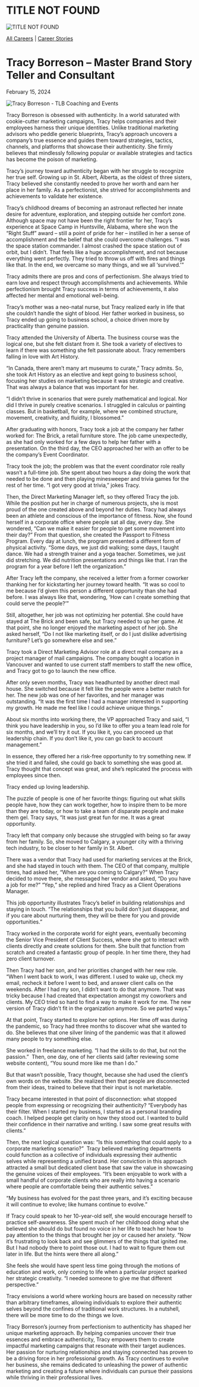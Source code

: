 # TITLE NOT FOUND

![TITLE NOT FOUND](https://madamambition.com/wp-content/uploads/2024/02/66-1-scaled.jpg)

[All Careers](https://madamambition.com/category/career-stories/all-careers/) | [Career Stories](https://madamambition.com/category/career-stories/)

Tracy Borreson – Master Brand Story Teller and Consultant
=========================================================

February 15, 2024

![Tracy Borreson - TLB Coaching and Events](https://madamambition.com/wp-content/uploads/2024/02/66-1-scaled.jpg "Tracy Borreson - TLB Coaching and Events")

Tracy Borreson is obsessed with authenticity. In a world saturated with cookie-cutter marketing campaigns, Tracy helps companies and their employees harness their unique identities. Unlike traditional marketing advisors who peddle generic blueprints, Tracy’s approach uncovers a company’s true essence and guides them toward strategies, tactics, channels, and platforms that showcase their authenticity. She firmly believes that mindlessly following popular or available strategies and tactics has become the poison of marketing.

Tracy’s journey toward authenticity began with her struggle to recognize her true self. Growing up in St. Albert, Alberta, as the oldest of three sisters, Tracy believed she constantly needed to prove her worth and earn her place in her family. As a perfectionist, she strived for accomplishments and achievements to validate her existence.

Tracy’s childhood dreams of becoming an astronaut reflected her innate desire for adventure, exploration, and stepping outside her comfort zone. Although space may not have been the right frontier for her, Tracy’s experience at Space Camp in Huntsville, Alabama, where she won the “Right Stuff” award – still a point of pride for her – instilled in her a sense of accomplishment and the belief that she could overcome challenges. “I was the space station commander. I almost crashed the space station out of orbit, but I didn’t. That feels like a huge accomplishment, and not because everything went perfectly. They tried to throw us off with fires and things like that. In the end, we overcame so many things, and we all ‘survived.'”

Tracy admits there are pros and cons of perfectionism. She always tried to earn love and respect through accomplishments and achievements. While perfectionism brought Tracy success in terms of achievements, it also affected her mental and emotional well-being.

Tracy’s mother was a neo-natal nurse, but Tracy realized early in life that she couldn’t handle the sight of blood. Her father worked in business, so Tracy ended up going to business school, a choice driven more by practicality than genuine passion.

Tracy attended the University of Alberta. The business course was the logical one, but she felt distant from it. She took a variety of electives to learn if there was something she felt passionate about. Tracy remembers falling in love with Art History.

“In Canada, there aren’t many art museums to curate,” Tracy admits. So, she took Art History as an elective and kept going to business school, focusing her studies on marketing because it was strategic and creative. That was always a balance that was important for her.

“I didn’t thrive in scenarios that were purely mathematical and logical. Nor did I thrive in purely creative scenarios. I struggled in calculus or painting classes. But in basketball, for example, where we combined structure, movement, creativity, and fluidity, I blossomed.”

After graduating with honors, Tracy took a job at the company her father worked for: The Brick, a retail furniture store. The job came unexpectedly, as she had only worked for a few days to help her father with a presentation. On the third day, the CEO approached her with an offer to be the company’s Event Coordinator.

Tracy took the job; the problem was that the event coordinator role really wasn’t a full-time job. She spent about two hours a day doing the work that needed to be done and then playing minesweeper and trivia games for the rest of her time. “I got very good at trivia,” jokes Tracy.

Then, the Direct Marketing Manager left, so they offered Tracy the job. While the position put her in charge of numerous projects, she is most proud of the one created above and beyond her duties. Tracy had always been an athlete and conscious of the importance of fitness. Now, she found herself in a corporate office where people sat all day, every day. She wondered, “Can we make it easier for people to get some movement into their day?” From that question, she created the Passport to Fitness Program. Every day at lunch, the program presented a different form of physical activity. “Some days, we just did walking; some days, I taught dance. We had a strength trainer and a yoga teacher. Sometimes, we just did stretching. We did nutrition presentations and things like that. I ran the program for a year before I left the organization.”

After Tracy left the company, she received a letter from a former coworker thanking her for kickstarting her journey toward health. “It was so cool to me because I’d given this person a different opportunity than she had before. I was always like that, wondering, ‘How can I create something that could serve the people?’”

Still, altogether, her job was not optimizing her potential. She could have stayed at The Brick and been safe, but Tracy needed to up her game. At that point, she no longer enjoyed the marketing aspect of her job. She asked herself, “Do I not like marketing itself, or do I just dislike advertising furniture? Let’s go somewhere else and see.”

Tracy took a Direct Marketing Advisor role at a direct mail company as a project manager of mail campaigns. The company bought a location in Vancouver and wanted to use current staff members to staff the new office, and Tracy got to go to launch the new office.

After only seven months, Tracy was headhunted by another direct mail house. She switched because it felt like the people were a better match for her. The new job was one of her favorites, and her manager was outstanding. “It was the first time I had a manager interested in supporting my growth. He made me feel like I could achieve unique things.”

About six months into working there, the VP approached Tracy and said, “I think you have leadership in you, so I’d like to offer you a team lead role for six months, and we’ll try it out. If you like it, you can proceed up that leadership chain. If you don’t like it, you can go back to account management.”

In essence, they offered her a risk-free opportunity to try something new. If she tried it and failed, she could go back to something she was good at. Tracy thought that concept was great, and she’s replicated the process with employees since then.

Tracy ended up loving leadership.

The puzzle of people is one of her favorite things: figuring out what skills people have, how they can work together, how to inspire them to be more than they are today, or how to take a team of disparate people and make them gel. Tracy says, “It was just great fun for me. It was a great opportunity.

Tracy left that company only because she struggled with being so far away from her family. So, she moved to Calgary, a younger city with a thriving tech industry, to be closer to her family in St. Albert.

There was a vendor that Tracy had used for marketing services at the Brick, and she had stayed in touch with them. The CEO of that company, multiple times, had asked her, “When are you coming to Calgary?” When Tracy decided to move there, she messaged her vendor and asked, “Do you have a job for me?” “Yep,” she replied and hired Tracy as a Client Operations Manager.

This job opportunity illustrates Tracy’s belief in building relationships and staying in touch. “The relationships that you build don’t just disappear, and if you care about nurturing them, they will be there for you and provide opportunities.”

Tracy worked in the corporate world for eight years, eventually becoming the Senior Vice President of Client Success, where she got to interact with clients directly and create solutions for them. She built that function from scratch and created a fantastic group of people. In her time there, they had zero client turnover.

Then Tracy had her son, and her priorities changed with her new role. “When I went back to work, I was different. I used to wake up, check my email, recheck it before I went to bed, and answer client calls on the weekends. After I had my son, I didn’t want to do that anymore. That was tricky because I had created that expectation amongst my coworkers and clients. My CEO tried so hard to find a way to make it work for me. The new version of Tracy didn’t fit in the organization anymore. So we parted ways.”

At that point, Tracy started to explore her options. Her time off was during the pandemic, so Tracy had three months to discover what she wanted to do. She believes that one silver lining of the pandemic was that it allowed many people to try something else.

She worked in freelance marketing. “I had the skills to do that, but not the passion.”  Then, one day, one of her clients said (after reviewing some website content), “You sound more like me than I do.”

But that wasn’t possible, Tracy thought, because she had used the client’s own words on the website. She realized then that people are disconnected from their ideas, trained to believe that their input is not marketable.

Tracy became interested in that point of disconnection: what stopped people from expressing or recognizing their authenticity? “Everybody has their filter. When I started my business, I started as a personal branding coach. I helped people get clarity on how they stood out. I wanted to build their confidence in their narrative and writing. I saw some great results with clients.”

Then, the next logical question was: “Is this something that could apply to a corporate marketing scenario?”  Tracy believed marketing departments could function as a collective of individuals expressing their authentic selves while representing a unified brand. Her conviction in this approach attracted a small but dedicated client base that saw the value in showcasing the genuine voices of their employees. “It’s been enjoyable to work with a small handful of corporate clients who are really into having a scenario where people are comfortable being their authentic selves.”

“My business has evolved for the past three years, and it’s exciting because it will continue to evolve; like humans continue to evolve.”

If Tracy could speak to her 10-year-old self, she would encourage herself to practice self-awareness. She spent much of her childhood doing what she believed she should do but found no voice in her life to teach her how to pay attention to the things that brought her joy or caused her anxiety. “Now it’s frustrating to look back and see glimmers of the things that ignited me. But I had nobody there to point those out. I had to wait to figure them out later in life. But the hints were there all along.”

She feels she would have spent less time going through the motions of education and work, only coming to life when a particular project sparked her strategic creativity. “I needed someone to give me that different perspective.”

Tracy envisions a world where working hours are based on necessity rather than arbitrary timeframes, allowing individuals to explore their authentic selves beyond the confines of traditional work structures. In a nutshell, there will be more time to do the things we love.

Tracy Borreson’s journey from perfectionism to authenticity has shaped her unique marketing approach. By helping companies uncover their true essences and embrace authenticity, Tracy empowers them to create impactful marketing campaigns that resonate with their target audiences. Her passion for nurturing relationships and staying connected has proven to be a driving force in her professional growth. As Tracy continues to evolve her business, she remains dedicated to unleashing the power of authentic marketing and creating a future where individuals can pursue their passions while thriving in their professional lives.